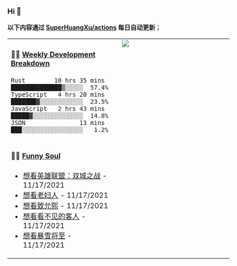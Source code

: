 
### Hi 👋

**以下内容通过 <a href="https://github.com/SuperHuangXu/SuperHuangXu/actions" target="_blank">SuperHuangXu/actions</a> 每日自动更新**；

<table width="800px">
<tr>
<td valign="top" width="50%">

#### 🏊‍♂️ <a href="https://gist.github.com/SuperHuangXu/d3e32e70ad1d22b5a3c5e8fc3c67dcc5" target="_blank">Weekly Development Breakdown</a>

```text
Rust        10 hrs 35 mins  ██████████████▒░░░░░  57.4%
TypeScript   4 hrs 20 mins  ███████▓░░░░░░░░░░░░  23.5%
JavaScript   2 hrs 43 mins  █████▓░░░░░░░░░░░░░░  14.8%
JSON               13 mins  ███░░░░░░░░░░░░░░░░░   1.2%
```

</td>
<td valign="top" width="50%">
<a href="https://github.com/SuperHuangXu">
  <img align="center" src="https://github-readme-stats.vercel.app/api/top-langs/?username=SuperHuangXu&layout=compact&theme=radical" />
</a>
</td>
</tr>
<tr>
<td valign="top" width="50%">

#### 🤾‍♂️ <a href="https://www.douban.com/people/135404786/" target="_blank">Funny Soul</a>

* <a href='http://movie.douban.com/subject/34867871/' target='_blank'>想看英雄联盟：双城之战</a> - 11/17/2021
* <a href='http://movie.douban.com/subject/34814907/' target='_blank'>想看老妇人</a> - 11/17/2021
* <a href='http://movie.douban.com/subject/30488003/' target='_blank'>想看致允熙</a> - 11/17/2021
* <a href='http://movie.douban.com/subject/26580232/' target='_blank'>想看看不见的客人</a> - 11/17/2021
* <a href='http://movie.douban.com/subject/26775933/' target='_blank'>想看暴雪将至</a> - 11/17/2021

</td>
</tr>
</table>
